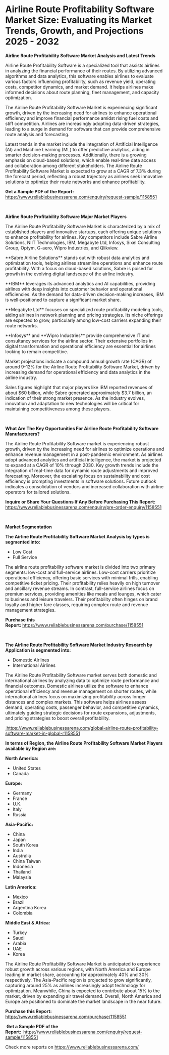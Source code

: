 <p><h1>Airline Route Profitability Software Market Size: Evaluating its Market Trends, Growth, and Projections 2025 - 2032</h1></p><p><strong>Airline Route Profitability Software Market Analysis and Latest Trends</strong></p>
<p><p>Airline Route Profitability Software is a specialized tool that assists airlines in analyzing the financial performance of their routes. By utilizing advanced algorithms and data analytics, this software enables airlines to evaluate various factors influencing profitability, such as revenue yield, operating costs, competitor dynamics, and market demand. It helps airlines make informed decisions about route planning, fleet management, and capacity optimization.</p><p>The Airline Route Profitability Software Market is experiencing significant growth, driven by the increasing need for airlines to enhance operational efficiency and improve financial performance amidst rising fuel costs and stiff competition. Airlines are increasingly adopting data-driven strategies, leading to a surge in demand for software that can provide comprehensive route analysis and forecasting.</p><p>Latest trends in the market include the integration of Artificial Intelligence (AI) and Machine Learning (ML) to offer predictive analytics, aiding in smarter decision-making processes. Additionally, there is a growing emphasis on cloud-based solutions, which enable real-time data access and collaboration among different stakeholders. The Airline Route Profitability Software Market is expected to grow at a CAGR of 7.3% during the forecast period, reflecting a robust trajectory as airlines seek innovative solutions to optimize their route networks and enhance profitability.</p></p>
<p><strong>Get a Sample PDF of the Report:&nbsp;</strong> <a href="https://www.reliablebusinessarena.com/enquiry/request-sample/1158551?utm_campaign=2116&utm_medium=2&utm_source=Github&utm_content=ia&utm_term=22032025&utm_id=airline-route-profitability-software">https://www.reliablebusinessarena.com/enquiry/request-sample/1158551</a></p>
<p>&nbsp;</p>
<p><strong>Airline Route Profitability Software Major Market Players</strong></p>
<p><p>The Airline Route Profitability Software Market is characterized by a mix of established players and innovative startups, each offering unique solutions to enhance profitability for airlines. Key competitors include Sabre Airline Solutions, NIIT Technologies, IBM, Megabyte Ltd, Infosys, Sixel Consulting Group, Optym, G-aero, Wipro Industries, and Qlikview.</p><p>**Sabre Airline Solutions** stands out with robust data analytics and optimization tools, helping airlines streamline operations and enhance route profitability. With a focus on cloud-based solutions, Sabre is poised for growth in the evolving digital landscape of the airline industry.</p><p>**IBM** leverages its advanced analytics and AI capabilities, providing airlines with deep insights into customer behavior and operational efficiencies. As the demand for data-driven decision-making increases, IBM is well-positioned to capture a significant market share.</p><p>**Megabyte Ltd** focuses on specialized route profitability modeling tools, aiding airlines in network planning and pricing strategies. Its niche offerings are expected to grow, particularly among low-cost carriers expanding their route networks.</p><p>**Infosys** and **Wipro Industries** provide comprehensive IT and consultancy services for the airline sector. Their extensive portfolios in digital transformation and operational efficiency are essential for airlines looking to remain competitive.</p><p>Market projections indicate a compound annual growth rate (CAGR) of around 9-12% for the Airline Route Profitability Software Market, driven by increasing demand for operational efficiency and data analytics in the airline industry. </p><p>Sales figures highlight that major players like IBM reported revenues of about $60 billion, while Sabre generated approximately $3.7 billion, an indication of their strong market presence. As the industry evolves, innovation and adaptation to new technologies will be critical for maintaining competitiveness among these players.</p></p>
<p>&nbsp;</p>
<p><strong>What Are The Key Opportunities For Airline Route Profitability Software Manufacturers?</strong></p>
<p><p>The Airline Route Profitability Software market is experiencing robust growth, driven by the increasing need for airlines to optimize operations and enhance revenue management in a post-pandemic environment. As airlines adopt advanced analytics and artificial intelligence, the market is projected to expand at a CAGR of 10% through 2030. Key growth trends include the integration of real-time data for dynamic route adjustments and improved forecasting. Moreover, the escalating focus on sustainability and cost efficiency is prompting investments in software solutions. Future outlook indicates a consolidation of vendors and increased collaboration with airline operators for tailored solutions.</p></p>
<p><strong>Inquire or Share Your Questions If Any Before Purchasing This Report:</strong> <a href="https://www.reliablebusinessarena.com/enquiry/pre-order-enquiry/1158551?utm_campaign=2116&utm_medium=2&utm_source=Github&utm_content=ia&utm_term=22032025&utm_id=airline-route-profitability-software">https://www.reliablebusinessarena.com/enquiry/pre-order-enquiry/1158551</a></p>
<p>&nbsp;</p>
<p><strong>Market Segmentation</strong></p>
<p><strong>The Airline Route Profitability Software Market Analysis by types is segmented into:</strong></p>
<p><ul><li>Low Cost</li><li>Full Service</li></ul></p>
<p><p>The airline route profitability software market is divided into two primary segments: low-cost and full-service airlines. Low-cost carriers prioritize operational efficiency, offering basic services with minimal frills, enabling competitive ticket pricing. Their profitability relies heavily on high turnover and ancillary revenue streams. In contrast, full-service airlines focus on premium services, providing amenities like meals and lounges, which cater to business and leisure travelers. Their profitability often hinges on brand loyalty and higher fare classes, requiring complex route and revenue management strategies.</p></p>
<p><strong>Purchase this Report:&nbsp;</strong><a href="https://www.reliablebusinessarena.com/purchase/1158551?utm_campaign=2116&utm_medium=2&utm_source=Github&utm_content=ia&utm_term=22032025&utm_id=airline-route-profitability-software">https://www.reliablebusinessarena.com/purchase/1158551</a></p>
<p>&nbsp;</p>
<p><strong>The Airline Route Profitability Software Market Industry Research by Application is segmented into:</strong></p>
<p><ul><li>Domestic Airlines</li><li>International Airlines</li></ul></p>
<p><p>The Airline Route Profitability Software market serves both domestic and international airlines by analyzing data to optimize route performance and financial outcomes. Domestic airlines utilize the software to enhance operational efficiency and revenue management on shorter routes, while international airlines focus on maximizing profitability across longer distances and complex markets. This software helps airlines assess demand, operating costs, passenger behavior, and competitive dynamics, ultimately guiding strategic decisions for route expansions, adjustments, and pricing strategies to boost overall profitability.</p></p>
<p><a href="https://www.reliablebusinessarena.com/global-airline-route-profitability-software-market-in-global-r1158551?utm_campaign=2116&utm_medium=2&utm_source=Github&utm_content=ia&utm_term=22032025&utm_id=airline-route-profitability-software">&nbsp;https://www.reliablebusinessarena.com/global-airline-route-profitability-software-market-in-global-r1158551</a></p>
<p><strong>In terms of Region, the Airline Route Profitability Software Market Players available by Region are:</strong></p>
<p>
    <p> <strong> North America: </strong>
        <ul>
            <li>United States</li>
            <li>Canada</li>
        </ul>
        </p> 
    <p> <strong> Europe: </strong>
        <ul>
            <li>Germany</li>
            <li>France</li>
            <li>U.K.</li>
            <li>Italy</li>
            <li>Russia</li>
        </ul>
        </p> 
    <p> <strong> Asia-Pacific: </strong>
        <ul>
            <li>China</li>
            <li>Japan</li>
            <li>South Korea</li>
            <li>India</li>
            <li>Australia</li>
            <li>China Taiwan</li>
            <li>Indonesia</li>
            <li>Thailand</li>
            <li>Malaysia</li>
        </ul>
        </p> 
    <p> <strong> Latin America: </strong>
        <ul>
            <li>Mexico</li>
            <li>Brazil</li>
            <li>Argentina Korea</li>
            <li>Colombia</li>
        </ul>
        </p> 
    <p> <strong> Middle East & Africa: </strong>
        <ul>
            <li>Turkey</li>
            <li>Saudi</li>
            <li>Arabia</li>
            <li>UAE</li>
            <li>Korea</li>
        </ul>
    </p>
    </p>
<p><p>The Airline Route Profitability Software Market is anticipated to experience robust growth across various regions, with North America and Europe leading in market share, accounting for approximately 40% and 30% respectively. The Asia-Pacific region is projected to grow significantly, capturing around 25% as airlines increasingly adopt technology for optimization. Meanwhile, China is expected to contribute about 15% to the market, driven by expanding air travel demand. Overall, North America and Europe are positioned to dominate the market landscape in the near future.</p></p>
<p><strong>Purchase this Report: </strong><a href="https://www.reliablebusinessarena.com/purchase/1158551?utm_campaign=2116&utm_medium=2&utm_source=Github&utm_content=ia&utm_term=22032025&utm_id=airline-route-profitability-software">https://www.reliablebusinessarena.com/purchase/1158551</a></p>
<p>&nbsp;<strong>Get a Sample PDF of the Report:&nbsp;&nbsp;</strong><a href="https://www.reliablebusinessarena.com/enquiry/request-sample/1158551?utm_campaign=2116&utm_medium=2&utm_source=Github&utm_content=ia&utm_term=22032025&utm_id=airline-route-profitability-software">https://www.reliablebusinessarena.com/enquiry/request-sample/1158551</a></p>
<p><strong></strong></p>
<p>Check more reports on <a href="https://www.reliablebusinessarena.com/?utm_campaign=2116&utm_medium=2&utm_source=Github&utm_content=ia&utm_term=22032025&utm_id=airline-route-profitability-software">https://www.reliablebusinessarena.com/</a></p>